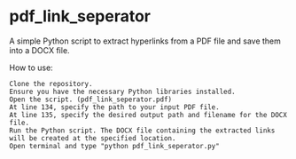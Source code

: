 # pdf_link_seperator

A simple Python script to extract hyperlinks from a PDF file and save them into a DOCX file.

How to use:

    Clone the repository.
    Ensure you have the necessary Python libraries installed.
    Open the script. (pdf_link_seperator.pdf)
    At line 134, specify the path to your input PDF file.
    At line 135, specify the desired output path and filename for the DOCX file.
    Run the Python script. The DOCX file containing the extracted links will be created at the specified location.
    Open terminal and type "python pdf_link_seperator.py"

